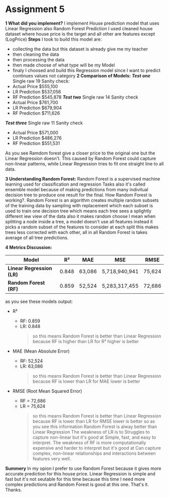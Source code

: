 # Assignment 5

**1 What did you implement?**
I implement House prediction model that uses Linear Regression also Random Forest Prediction
I used cleaned house dataset where house price is the target and all other are features except (LogPrice)
**Steps** I took to build this model are:

- collecting the data but this dataset is already give me my teacher
- then cleaning the data
- then processing the data
- then made choose of what type will be my Model
- finaly I choosed and build this Regression model since I want to predict continues values not category
**2 Comparison of Models:**
***Test one***
Single raw 19 Sanity check:
- Actual Price $555,100
- LR Prediction $537,056
- RF Prediction $545,878
***Test two***
Single raw 14 Sanity check
- Actual Price $761,700
- LR Prediction $679,904
- RF Prediction $711,626

***Test three***
Single raw 11 Sanity check

- Actual Price $571,000
- LR Prediction $486,276
- RF Prediction $551,531

As you see Ramdom forest give a closer price to the original one but the Linear Regression doesn't.
This caused by Random Forest could capture non-linear patterns, while Linear Regression tries to fit one straight line to all data.

**3 Understanding Random Forest:**
Random Forest is a supervised machine learning used for classification and regression Tasks also it's called ensemble model because of making predictions from many indivitual decision tree to produce one result for the final.
How Random Forest is working?.
Random Forest is an algorithm creates multiple random subsets of the training data by sampling with replacement which each subset is used to train one decision tree which means each tree sees a splightly different iew view of the data also it makes random choose I mean when splitting a node inside a tree, a model doesn't use all features instead it picks a random subset of the features to consider at each split this makes trees less corrected with each other, all in all Random Forest is takes average of all tree predictions.

**4 Metrics Discussion:**

| Model                      | R²    | MAE    | MSE           | RMSE   |
| -------------------------- | ----- | ------ | ------------- | ------ |
| **Linear Regression (LR)** | 0.848 | 63,086 | 5,718,940,941 | 75,624 |
| **Random Forest (RF)**     | 0.859 | 52,524 | 5,283,317,455 | 72,686 |

as you see these models output:

- R²
  - RF: 0.859
  - LR: 0.848
    >so this means Random Forest is better than Linear Regression
    >because RF is higher than LR
    >for R² higher is better
- MAE (Mean Absolute Error)

  - RF: 52,524
  - LR: 63,086
    >so this means Random Forest is better than Linear Regression
    >because RF is lower than LR
    > for MAE lower is better
- RMSE (Root Mean Squared Error)
  - RF = 72,686
  - LR = 75,624
    >so this means Random Forest is better than Linear Regression
    >because RF is lower than LR
    > for RMSE lower is better
so as you see this information Random Forest is alway better than Linear Regression
The weakness of LR is to Struggles to capture non-linear but it's good at Simple, fast, and easy to interpret.
The weakness of RF is more computationally expensive and harder to interpret but it's good at Can capture complex, non-linear relationships and interactions between features very well.

**Summery**
In my opion I prefer to use Random Forest because it gives more accurate prediction for this house price.
Linear Regression is  simple and fast but it's not seutable for this time because this time I need more complex predictions and Random Forest is good at this one. That's it.
Thanks.
